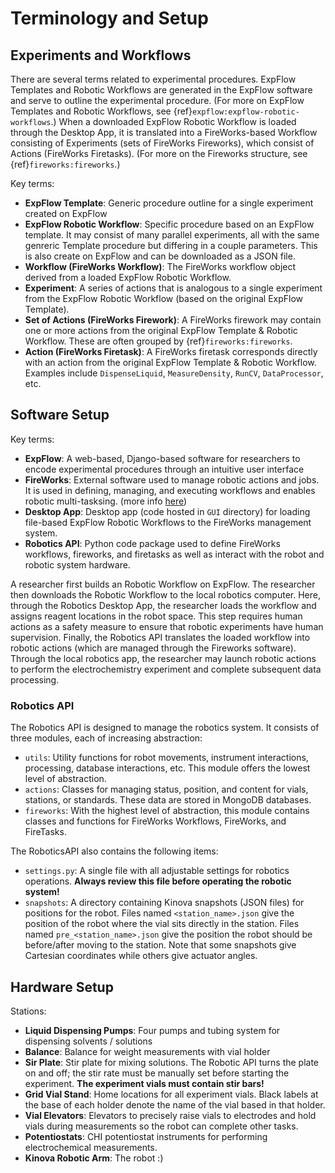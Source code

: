 # Terminology and Setup

## Experiments and Workflows

There are several terms related to experimental procedures. ExpFlow Templates and Robotic Workflows are generated in the ExpFlow software and serve to outline the experimental procedure. (For more on ExpFlow Templates and Robotic Workflows, see {ref}`expflow:expflow-robotic-workflows`.) When a downloaded ExpFlow Robotic Workflow is loaded through the Desktop App, it is translated into a FireWorks-based Workflow consisting of Experiments (sets of FireWorks Fireworks), which consist of Actions (FireWorks Firetasks). (For more on the Fireworks structure, see {ref}`fireworks:fireworks`.)

Key terms:
* **ExpFlow Template**: Generic procedure outline for a single experiment created on ExpFlow
* **ExpFlow Robotic Workflow**: Specific procedure based on an ExpFlow template. It may consist of many parallel experiments, all with the same genreric Template procedure but differing in a couple parameters. This is also create on ExpFlow and can be downloaded as a JSON file.
* **Workflow (FireWorks Workflow)**: The FireWorks workflow object derived from a loaded ExpFlow Robotic Workflow.
* **Experiment**: A series of actions that is analogous to a single experiment from the ExpFlow Robotic Workflow (based on the original ExpFlow Template).
* **Set of Actions (FireWorks Firework)**: A FireWorks firework may contain one or more actions from the original ExpFlow Template & Robotic Workflow. These are often grouped by {ref}`fireworks:fireworks`.
* **Action (FireWorks Firetask)**: A FireWorks firetask corresponds directly with an action from the original ExpFlow Template & Robotic Workflow. Examples include `DispenseLiquid`, `MeasureDensity`, `RunCV`, `DataProcessor`, etc.


## Software Setup

Key terms:
* **ExpFlow**: A web-based, Django-based software for researchers to encode experimental procedures through an intuitive user interface
* **FireWorks**: External software used to manage robotic actions and jobs. It is used in defining, managing, and executing workflows and enables robotic multi-tasksing. (more info [here](https://materialsproject.github.io/fireworks/))
* **Desktop App**: Desktop app (code hosted in `GUI` directory) for loading file-based ExpFlow Robotic Workflows to the FireWorks management system.
* **Robotics API**: Python code package used to define FireWorks workflows, fireworks, and firetasks as well as interact with the robot and robotic system hardware.

A researcher first builds an Robotic Workflow on ExpFlow. The researcher then downloads the Robotic Workflow to the local robotics computer. Here, through the Robotics Desktop App, the researcher loads the workflow and assigns reagent locations in the robot space. This step requires human actions as a safety measure to ensure that robotic experiments have human supervision. Finally, the Robotics API translates the loaded workflow into robotic actions (which are managed through the Fireworks software). Through the local robotics app, the researcher may launch robotic actions to perform the electrochemistry experiment and complete subsequent data processing.

[](media/software_setup.png)


### Robotics API

The Robotics API is designed to manage the robotics system. It consists of three modules, each of increasing abstraction:

- ``utils``: Utility functions for robot movements, instrument interactions, processing, database interactions, etc. This module offers the lowest level of abstraction.
- ``actions``: Classes for managing status, position, and content for vials, stations, or standards. These data are stored in MongoDB databases.
- ``fireworks``: With the highest level of abstraction, this module contains classes and functions for FireWorks Workflows, FireWorks, and FireTasks.

The RoboticsAPI also contains the following items:

- ``settings.py``: A single file with all adjustable settings for robotics operations. **Always review this file before operating the robotic system!**
- ``snapshots``: A directory containing Kinova snapshots (JSON files) for positions
  for the robot. Files named ``<station_name>.json`` give the position of the robot where
  the vial sits directly in the station. Files named ``pre_<station_name>.json`` give the position
  the robot should be before/after moving to the station. Note that some snapshots give Cartesian
  coordinates while others give actuator angles.

[](media/robotics_api_scheme.png)


## Hardware Setup

Stations:
* **Liquid Dispensing Pumps**: Four pumps and tubing system for dispensing solvents / solutions
* **Balance**: Balance for weight measurements with vial holder
* **Sir Plate**: Stir plate for mixing solutions. The Robotic API turns the plate on and off; the stir rate must be manually set before starting the experiment. **The experiment vials must contain stir bars!**
* **Grid Vial Stand**: Home locations for all experiment vials. Black labels at the base of each holder denote the name of the vial based in that holder.
* **Vial Elevators**: Elevators to precisely raise vials to electrodes and hold vials during measurements so the robot can complete other tasks.
* **Potentiostats**: CHI potentiostat instruments for performing electrochemical measurements.
* **Kinova Robotic Arm**: The robot :)

[](media/hardware_setup.png)
